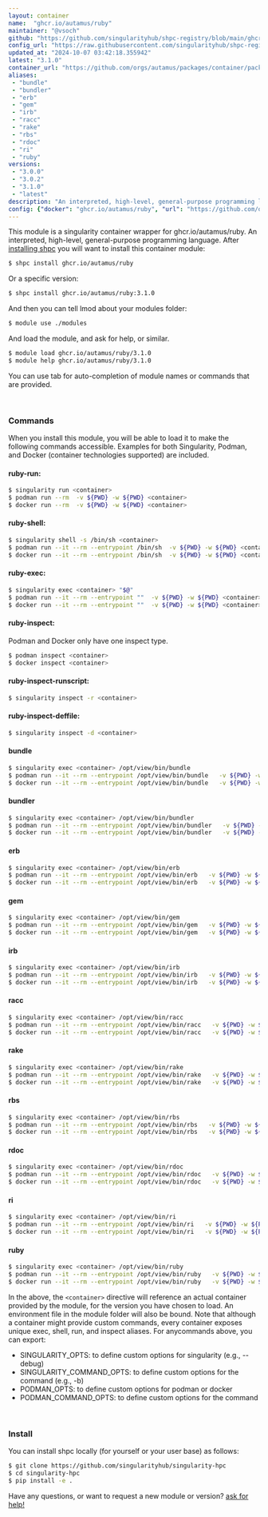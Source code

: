 ```yaml
---
layout: container
name:  "ghcr.io/autamus/ruby"
maintainer: "@vsoch"
github: "https://github.com/singularityhub/shpc-registry/blob/main/ghcr.io/autamus/ruby/container.yaml"
config_url: "https://raw.githubusercontent.com/singularityhub/shpc-registry/main/ghcr.io/autamus/ruby/container.yaml"
updated_at: "2024-10-07 03:42:18.355942"
latest: "3.1.0"
container_url: "https://github.com/orgs/autamus/packages/container/package/ruby"
aliases:
 - "bundle"
 - "bundler"
 - "erb"
 - "gem"
 - "irb"
 - "racc"
 - "rake"
 - "rbs"
 - "rdoc"
 - "ri"
 - "ruby"
versions:
 - "3.0.0"
 - "3.0.2"
 - "3.1.0"
 - "latest"
description: "An interpreted, high-level, general-purpose programming language."
config: {"docker": "ghcr.io/autamus/ruby", "url": "https://github.com/orgs/autamus/packages/container/package/ruby", "maintainer": "@vsoch", "description": "An interpreted, high-level, general-purpose programming language.", "latest": {"3.1.0": "sha256:2090e247c5efcff49e18b1d80f37091251376e6f8321c97e9b886b9fb442e859"}, "tags": {"3.0.0": "sha256:13449cbf4d0edc53e79bb7d8080b8a3ce34b2ff26219ea1318c7122d1f497208", "3.0.2": "sha256:8c9057626f354e76b6550c7081b628f434b27951058bdd64b76d4f7b24463e8a", "3.1.0": "sha256:2090e247c5efcff49e18b1d80f37091251376e6f8321c97e9b886b9fb442e859", "latest": "sha256:2090e247c5efcff49e18b1d80f37091251376e6f8321c97e9b886b9fb442e859"}, "aliases": {"bundle": "/opt/view/bin/bundle", "bundler": "/opt/view/bin/bundler", "erb": "/opt/view/bin/erb", "gem": "/opt/view/bin/gem", "irb": "/opt/view/bin/irb", "racc": "/opt/view/bin/racc", "rake": "/opt/view/bin/rake", "rbs": "/opt/view/bin/rbs", "rdoc": "/opt/view/bin/rdoc", "ri": "/opt/view/bin/ri", "ruby": "/opt/view/bin/ruby"}}
---
```


This module is a singularity container wrapper for ghcr.io/autamus/ruby.
An interpreted, high-level, general-purpose programming language.
After [installing shpc](#install) you will want to install this container module:


```bash
$ shpc install ghcr.io/autamus/ruby
```

Or a specific version:

```bash
$ shpc install ghcr.io/autamus/ruby:3.1.0
```

And then you can tell lmod about your modules folder:

```bash
$ module use ./modules
```

And load the module, and ask for help, or similar.

```bash
$ module load ghcr.io/autamus/ruby/3.1.0
$ module help ghcr.io/autamus/ruby/3.1.0
```

You can use tab for auto-completion of module names or commands that are provided.

<br>

### Commands

When you install this module, you will be able to load it to make the following commands accessible.
Examples for both Singularity, Podman, and Docker (container technologies supported) are included.

#### ruby-run:

```bash
$ singularity run <container>
$ podman run --rm  -v ${PWD} -w ${PWD} <container>
$ docker run --rm  -v ${PWD} -w ${PWD} <container>
```

#### ruby-shell:

```bash
$ singularity shell -s /bin/sh <container>
$ podman run --it --rm --entrypoint /bin/sh  -v ${PWD} -w ${PWD} <container>
$ docker run --it --rm --entrypoint /bin/sh  -v ${PWD} -w ${PWD} <container>
```

#### ruby-exec:

```bash
$ singularity exec <container> "$@"
$ podman run --it --rm --entrypoint ""  -v ${PWD} -w ${PWD} <container> "$@"
$ docker run --it --rm --entrypoint ""  -v ${PWD} -w ${PWD} <container> "$@"
```

#### ruby-inspect:

Podman and Docker only have one inspect type.

```bash
$ podman inspect <container>
$ docker inspect <container>
```

#### ruby-inspect-runscript:

```bash
$ singularity inspect -r <container>
```

#### ruby-inspect-deffile:

```bash
$ singularity inspect -d <container>
```


#### bundle

```bash
$ singularity exec <container> /opt/view/bin/bundle
$ podman run --it --rm --entrypoint /opt/view/bin/bundle   -v ${PWD} -w ${PWD} <container> -c " $@"
$ docker run --it --rm --entrypoint /opt/view/bin/bundle   -v ${PWD} -w ${PWD} <container> -c " $@"
```


#### bundler

```bash
$ singularity exec <container> /opt/view/bin/bundler
$ podman run --it --rm --entrypoint /opt/view/bin/bundler   -v ${PWD} -w ${PWD} <container> -c " $@"
$ docker run --it --rm --entrypoint /opt/view/bin/bundler   -v ${PWD} -w ${PWD} <container> -c " $@"
```


#### erb

```bash
$ singularity exec <container> /opt/view/bin/erb
$ podman run --it --rm --entrypoint /opt/view/bin/erb   -v ${PWD} -w ${PWD} <container> -c " $@"
$ docker run --it --rm --entrypoint /opt/view/bin/erb   -v ${PWD} -w ${PWD} <container> -c " $@"
```


#### gem

```bash
$ singularity exec <container> /opt/view/bin/gem
$ podman run --it --rm --entrypoint /opt/view/bin/gem   -v ${PWD} -w ${PWD} <container> -c " $@"
$ docker run --it --rm --entrypoint /opt/view/bin/gem   -v ${PWD} -w ${PWD} <container> -c " $@"
```


#### irb

```bash
$ singularity exec <container> /opt/view/bin/irb
$ podman run --it --rm --entrypoint /opt/view/bin/irb   -v ${PWD} -w ${PWD} <container> -c " $@"
$ docker run --it --rm --entrypoint /opt/view/bin/irb   -v ${PWD} -w ${PWD} <container> -c " $@"
```


#### racc

```bash
$ singularity exec <container> /opt/view/bin/racc
$ podman run --it --rm --entrypoint /opt/view/bin/racc   -v ${PWD} -w ${PWD} <container> -c " $@"
$ docker run --it --rm --entrypoint /opt/view/bin/racc   -v ${PWD} -w ${PWD} <container> -c " $@"
```


#### rake

```bash
$ singularity exec <container> /opt/view/bin/rake
$ podman run --it --rm --entrypoint /opt/view/bin/rake   -v ${PWD} -w ${PWD} <container> -c " $@"
$ docker run --it --rm --entrypoint /opt/view/bin/rake   -v ${PWD} -w ${PWD} <container> -c " $@"
```


#### rbs

```bash
$ singularity exec <container> /opt/view/bin/rbs
$ podman run --it --rm --entrypoint /opt/view/bin/rbs   -v ${PWD} -w ${PWD} <container> -c " $@"
$ docker run --it --rm --entrypoint /opt/view/bin/rbs   -v ${PWD} -w ${PWD} <container> -c " $@"
```


#### rdoc

```bash
$ singularity exec <container> /opt/view/bin/rdoc
$ podman run --it --rm --entrypoint /opt/view/bin/rdoc   -v ${PWD} -w ${PWD} <container> -c " $@"
$ docker run --it --rm --entrypoint /opt/view/bin/rdoc   -v ${PWD} -w ${PWD} <container> -c " $@"
```


#### ri

```bash
$ singularity exec <container> /opt/view/bin/ri
$ podman run --it --rm --entrypoint /opt/view/bin/ri   -v ${PWD} -w ${PWD} <container> -c " $@"
$ docker run --it --rm --entrypoint /opt/view/bin/ri   -v ${PWD} -w ${PWD} <container> -c " $@"
```


#### ruby

```bash
$ singularity exec <container> /opt/view/bin/ruby
$ podman run --it --rm --entrypoint /opt/view/bin/ruby   -v ${PWD} -w ${PWD} <container> -c " $@"
$ docker run --it --rm --entrypoint /opt/view/bin/ruby   -v ${PWD} -w ${PWD} <container> -c " $@"
```



In the above, the `<container>` directive will reference an actual container provided
by the module, for the version you have chosen to load. An environment file in the
module folder will also be bound. Note that although a container
might provide custom commands, every container exposes unique exec, shell, run, and
inspect aliases. For anycommands above, you can export:

 - SINGULARITY_OPTS: to define custom options for singularity (e.g., --debug)
 - SINGULARITY_COMMAND_OPTS: to define custom options for the command (e.g., -b)
 - PODMAN_OPTS: to define custom options for podman or docker
 - PODMAN_COMMAND_OPTS: to define custom options for the command

<br>

### Install

You can install shpc locally (for yourself or your user base) as follows:

```bash
$ git clone https://github.com/singularityhub/singularity-hpc
$ cd singularity-hpc
$ pip install -e .
```

Have any questions, or want to request a new module or version? [ask for help!](https://github.com/singularityhub/singularity-hpc/issues)